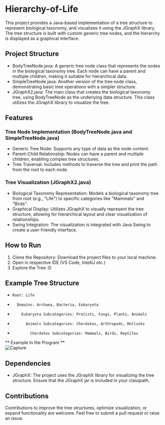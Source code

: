 # Hierarchy-of-Life
This project provides a Java-based implementation of a tree structure to represent biological taxonomy, and visualizes it using the JGraphX library. The tree structure is built with custom generic tree nodes, and the hierarchy is displayed as a graphical interface.
## Project Structure
* BodyTreeNode.java: A generic tree node class that represents the nodes in the biological taxonomy tree. Each node can have a parent and multiple children, making it suitable for hierarchical data.
* SimpleTreeNode.java: Another version of the tree node class, demonstrating basic tree operations with a simpler structure.
* JGraphX2.java: The main class that creates the biological taxonomy tree, using BodyTreeNode as the underlying data structure. This class utilizes the JGraphX library to visualize the tree.
## Features
### Tree Node Implementation (BodyTreeNode.java and SimpleTreeNode.java)
* Generic Tree Node: Supports any type of data as the node content.
* Parent-Child Relationship: Nodes can have a parent and multiple children, enabling complex tree structures.
* Tree Traversal: Includes methods to traverse the tree and print the path from the root to each node.
### Tree Visualization (JGraphX2.java)
* Biological Taxonomy Representation: Models a biological taxonomy tree from root (e.g., "Life") to specific categories like "Mammals" and "Birds".
* Graphical Display: Utilizes JGraphX to visually represent the tree structure, allowing for hierarchical layout and clear visualization of relationships.
* Swing Integration: The visualization is integrated with Java Swing to create a user-friendly interface.
## How to Run
1. Clone the Repository: Download the project files to your local machine.
2. Open in respective IDE (VS Code, IntelliJ etc.)
3. Explore the Tree :D
## Example Tree Structure <br/>
*     Root: Life
*       Domains: Archaea, Bacteria, Eukaryota
*         Eukaryota Subcategories: Protists, Fungi, Plants, Animals
*           Animals Subcategories: Chordates, Arthropods, Mollusks
*             Chordates Subcategories: Mammals, Birds, Reptiles
** Example In the Program ** <br/>
  ![Capture](https://github.com/user-attachments/assets/1f015872-c3fb-4fe9-994b-4844c5953992)
## Dependencies
* JGraphX: The project uses the JGraphX library for visualizing the tree structure. Ensure that the JGraphX jar is included in your classpath.
## Contributions
Contributions to improve the tree structures, optimize visualization, or expand functionality are welcome. Feel free to submit a pull request or raise an issue.
